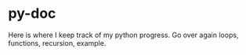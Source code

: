 # py-doc
Here is where I keep track of my python progress.
Go over again loops, functions, recursion, example.
